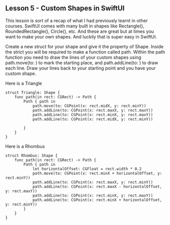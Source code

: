 ## Lesson 5 - Custom Shapes in SwiftUI

This lesson is sort of a recap of what I had previously learnt in other courses.
SwiftUI comes with many built in shapes like Rectangle(), RoundedRectangle(), Circle(), etc. And these are great but at times you want to make your own shapes. And luckily that is super easy in SwiftUI.

Create a new struct for your shape and give it the property of Shape. Inside the strict you will be required to make a function called path. Within the path function you need to draw the lines of your custom shapes using path.move(to: ) to mark the starting place, and path.addLine(to: ) to draw each line. Draw your lines back to your starting point and you have your custom shape.

Here is a Triangle

```
struct Triangle: Shape {
    func path(in rect: CGRect) -> Path {
        Path { path in
            path.move(to: CGPoint(x: rect.midX, y: rect.minY))
            path.addLine(to: CGPoint(x: rect.maxX, y: rect.maxY))
            path.addLine(to: CGPoint(x: rect.minX, y: rect.maxY))
            path.addLine(to: CGPoint(x: rect.midX, y: rect.minY))

        }
    }
}
```

Here is a Rhombus

```
struct Rhombus: Shape {
    func path(in rect: CGRect) -> Path {
        Path { path in
            let horizontalOffset: CGFloat = rect.width * 0.2
            path.move(to: CGPoint(x: rect.minX + horizontalOffset, y: rect.minY))
            path.addLine(to: CGPoint(x: rect.maxX, y: rect.minY))
            path.addLine(to: CGPoint(x: rect.maxX - horizontalOffset, y: rect.maxY))
            path.addLine(to: CGPoint(x: rect.minX, y: rect.maxY))
            path.addLine(to: CGPoint(x: rect.minX + horizontalOffset, y: rect.minY))
        }
    }
}
```
